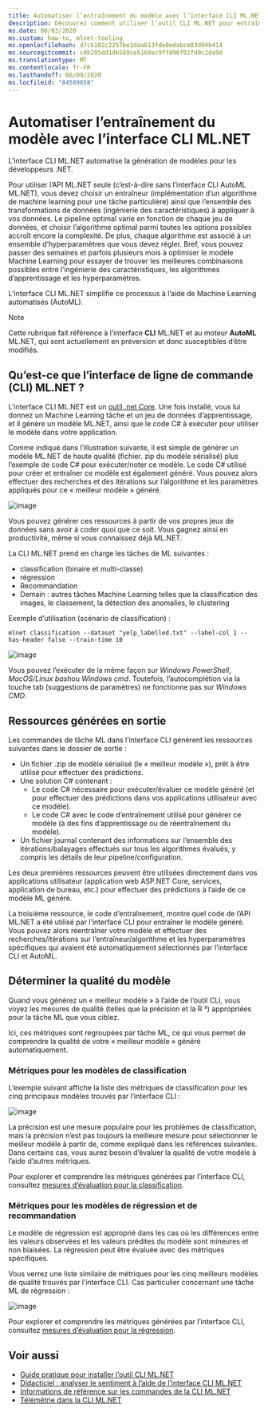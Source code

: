 ```yaml
---
title: Automatiser l’entraînement du modèle avec l’interface CLI ML.NET
description: Découvrez comment utiliser l’outil CLI ML.NET pour entraîner automatiquement le meilleur modèle à partir de la ligne de commande.
ms.date: 06/03/2020
ms.custom: how-to, mlnet-tooling
ms.openlocfilehash: d7c6102c2257be1daa613fde0edabce83d04b414
ms.sourcegitcommit: cdb295dd1db589ce5169ac9ff096f01fd0c2da9d
ms.translationtype: MT
ms.contentlocale: fr-FR
ms.lasthandoff: 06/09/2020
ms.locfileid: "84589658"
---
```

# <a name="automate-model-training-with-the-mlnet-cli"></a>Automatiser l’entraînement du modèle avec l’interface CLI ML.NET

L’interface CLI ML.NET automatise la génération de modèles pour les développeurs .NET.

Pour utiliser l’API ML.NET seule (c’est-à-dire sans l’interface CLI AutoML ML.NET), vous devez choisir un entraîneur (implémentation d’un algorithme de machine learning pour une tâche particulière) ainsi que l’ensemble des transformations de données (ingénierie des caractéristiques) à appliquer à vos données. Le pipeline optimal varie en fonction de chaque jeu de données, et choisir l’algorithme optimal parmi toutes les options possibles accroît encore la complexité. De plus, chaque algorithme est associé à un ensemble d’hyperparamètres que vous devez régler. Bref, vous pouvez passer des semaines et parfois plusieurs mois à optimiser le modèle Machine Learning pour essayer de trouver les meilleures combinaisons possibles entre l’ingénierie des caractéristiques, les algorithmes d’apprentissage et les hyperparamètres.

L’interface CLI ML.NET simplifie ce processus à l’aide de Machine Learning automatisés (AutoML).

> [!NOTE]
> Cette rubrique fait référence à l’interface **CLI** ML.NET et au moteur **AutoML** ML.NET, qui sont actuellement en préversion et donc susceptibles d’être modifiés.

## <a name="what-is-the-mlnet-command-line-interface-cli"></a>Qu’est-ce que l’interface de ligne de commande (CLI) ML.NET ?

L’interface CLI ML.NET est un [outil .net Core](../core/tools/global-tools.md). Une fois installé, vous lui donnez un Machine Learning tâche et un jeu de données d’apprentissage, et il génère un modèle ML.NET, ainsi que le code C# à exécuter pour utiliser le modèle dans votre application.

Comme indiqué dans l’illustration suivante, il est simple de générer un modèle ML.NET de haute qualité (fichier. zip du modèle sérialisé) plus l’exemple de code C# pour exécuter/noter ce modèle. Le code C# utilisé pour créer et entraîner ce modèle est également généré. Vous pouvez alors effectuer des recherches et des itérations sur l’algorithme et les paramètres appliqués pour ce « meilleur modèle » généré.

![image](media/automate-training-with-cli/cli-high-level-process.png "Le moteur AutoML fonctionne à l’intérieur de l’interface CLI ML.NET")

Vous pouvez générer ces ressources à partir de vos propres jeux de données sans avoir à coder quoi que ce soit. Vous gagnez ainsi en productivité, même si vous connaissez déjà ML.NET.

La CLI ML.NET prend en charge les tâches de ML suivantes :

- classification (binaire et multi-classe)
- régression
- Recommandation
- Demain : autres tâches Machine Learning telles que la classification des images, le classement, la détection des anomalies, le clustering

Exemple d’utilisation (scénario de classification) :

```console
mlnet classification --dataset "yelp_labelled.txt" --label-col 1 --has-header false --train-time 10
```

![image](media/automate-training-with-cli/mlnet-classification-powershell.gif)

Vous pouvez l’exécuter de la même façon sur *Windows PowerShell*, *MacOS/Linux bash*ou *Windows cmd*. Toutefois, l’autocomplétion via la touche tab (suggestions de paramètres) ne fonctionne pas sur *Windows CMD*.

## <a name="output-assets-generated"></a>Ressources générées en sortie

Les commandes de tâche ML dans l’interface CLI génèrent les ressources suivantes dans le dossier de sortie :

- Un fichier .zip de modèle sérialisé (le « meilleur modèle »), prêt à être utilisé pour effectuer des prédictions.
- Une solution C# contenant :
  - Le code C# nécessaire pour exécuter/évaluer ce modèle généré (et pour effectuer des prédictions dans vos applications utilisateur avec ce modèle).
  - Le code C# avec le code d’entraînement utilisé pour générer ce modèle (à des fins d’apprentissage ou de réentraînement du modèle).
- Un fichier journal contenant des informations sur l’ensemble des itérations/balayages effectués sur tous les algorithmes évalués, y compris les détails de leur pipeline/configuration.

Les deux premières ressources peuvent être utilisées directement dans vos applications utilisateur (application web ASP.NET Core, services, application de bureau, etc.) pour effectuer des prédictions à l’aide de ce modèle ML généré.

La troisième ressource, le code d’entraînement, montre quel code de l’API ML.NET a été utilisé par l’interface CLI pour entraîner le modèle généré. Vous pouvez alors réentraîner votre modèle et effectuer des recherches/itérations sur l’entraîneur/algorithme et les hyperparamètres spécifiques qui avaient été automatiquement sélectionnés par l’interface CLI et AutoML.

## <a name="understanding-the-quality-of-the-model"></a>Déterminer la qualité du modèle

Quand vous générez un « meilleur modèle » à l’aide de l’outil CLI, vous voyez les mesures de qualité (telles que la précision et la R ²) appropriées pour la tâche ML que vous ciblez.

Ici, ces métriques sont regroupées par tâche ML, ce qui vous permet de comprendre la qualité de votre « meilleur modèle » généré automatiquement.

### <a name="metrics-for-classification-models"></a>Métriques pour les modèles de classification

L’exemple suivant affiche la liste des métriques de classification pour les cinq principaux modèles trouvés par l’interface CLI :

![image](media/automate-training-with-cli/cli-multiclass-classification-metrics.png)

 La précision est une mesure populaire pour les problèmes de classification, mais la précision n’est pas toujours la meilleure mesure pour sélectionner le meilleur modèle à partir de, comme expliqué dans les références suivantes. Dans certains cas, vous aurez besoin d’évaluer la qualité de votre modèle à l’aide d’autres métriques.

Pour explorer et comprendre les métriques générées par l’interface CLI, consultez [mesures d’évaluation pour la classification](resources/metrics.md#evaluation-metrics-for-multi-class-classification).

### <a name="metrics-for-regression-and-recommendation-models"></a>Métriques pour les modèles de régression et de recommandation

Le modèle de régression est approprié dans les cas où les différences entre les valeurs observées et les valeurs prédites du modèle sont mineures et non biaisées. La régression peut être évaluée avec des métriques spécifiques.

Vous verrez une liste similaire de métriques pour les cinq meilleurs modèles de qualité trouvés par l’interface CLI. Cas particulier concernant une tâche ML de régression :

![image](media/automate-training-with-cli/cli-regression-metrics.png)

Pour explorer et comprendre les métriques générées par l’interface CLI, consultez [mesures d’évaluation pour la régression](resources/metrics.md#evaluation-metrics-for-regression-and-recommendation).

## <a name="see-also"></a>Voir aussi

- [Guide pratique pour installer l’outil CLI ML.NET](how-to-guides/install-ml-net-cli.md)
- [Didacticiel : analyser le sentiment à l’aide de l’interface CLI ML.NET](tutorials/sentiment-analysis-cli.md)
- [Informations de référence sur les commandes de la CLI ML.NET](reference/ml-net-cli-reference.md)
- [Télémétrie dans la CLI ML.NET](resources/ml-net-cli-telemetry.md)
